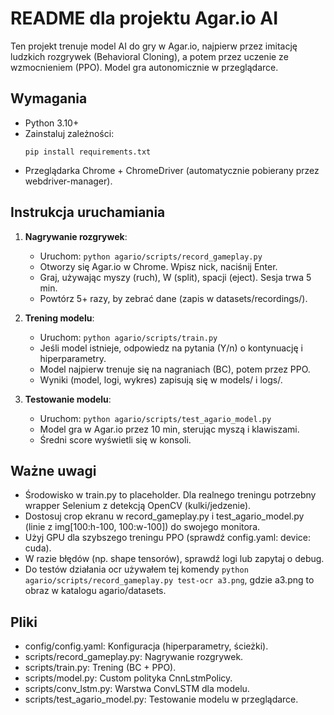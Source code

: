# README dla projektu Agar.io AI

Ten projekt trenuje model AI do gry w Agar.io, najpierw przez imitację ludzkich rozgrywek (Behavioral Cloning), a potem przez uczenie ze wzmocnieniem (PPO). Model gra autonomicznie w przeglądarce.

## Wymagania
- Python 3.10+
- Zainstaluj zależności:
  ```
  pip install requirements.txt
  ```
- Przeglądarka Chrome + ChromeDriver (automatycznie pobierany przez webdriver-manager).

## Instrukcja uruchamiania

1. **Nagrywanie rozgrywek**:
   - Uruchom: `python agario/scripts/record_gameplay.py`
   - Otworzy się Agar.io w Chrome. Wpisz nick, naciśnij Enter.
   - Graj, używając myszy (ruch), W (split), spacji (eject). Sesja trwa 5 min.
   - Powtórz 5+ razy, by zebrać dane (zapis w datasets/recordings/).

2. **Trening modelu**:
   - Uruchom: `python agario/scripts/train.py`
   - Jeśli model istnieje, odpowiedz na pytania (Y/n) o kontynuację i hiperparametry.
   - Model najpierw trenuje się na nagraniach (BC), potem przez PPO.
   - Wyniki (model, logi, wykres) zapisują się w models/ i logs/.

3. **Testowanie modelu**:
   - Uruchom: `python agario/scripts/test_agario_model.py`
   - Model gra w Agar.io przez 10 min, sterując myszą i klawiszami.
   - Średni score wyświetli się w konsoli.

## Ważne uwagi
- Środowisko w train.py to placeholder. Dla realnego treningu potrzebny wrapper Selenium z detekcją OpenCV (kulki/jedzenie).
- Dostosuj crop ekranu w record_gameplay.py i test_agario_model.py (linie z img[100:h-100, 100:w-100]) do swojego monitora.
- Użyj GPU dla szybszego treningu PPO (sprawdź config.yaml: device: cuda).
- W razie błędów (np. shape tensorów), sprawdź logi lub zapytaj o debug.
- Do testów działania ocr używałem tej komendy `python agario/scripts/record_gameplay.py test-ocr a3.png`, gdzie a3.png to obraz w katalogu agario/datasets.

## Pliki
- config/config.yaml: Konfiguracja (hiperparametry, ścieżki).
- scripts/record_gameplay.py: Nagrywanie rozgrywek.
- scripts/train.py: Trening (BC + PPO).
- scripts/model.py: Custom polityka CnnLstmPolicy.
- scripts/conv_lstm.py: Warstwa ConvLSTM dla modelu.
- scripts/test_agario_model.py: Testowanie modelu w przeglądarce.